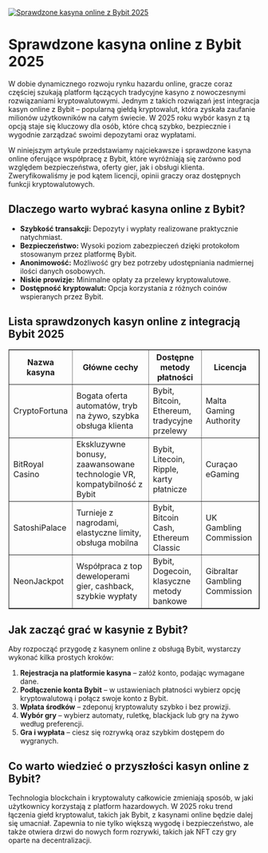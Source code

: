 [![Sprawdzone kasyna online z Bybit 2025](https://123-caf.pages.dev/gitsignup.png)](https://vrmoo.ru/Bt82HjjY)

<h1>Sprawdzone kasyna online z Bybit 2025</h1> <p>W dobie dynamicznego rozwoju rynku hazardu online, gracze coraz częściej szukają platform łączących tradycyjne kasyno z nowoczesnymi rozwiązaniami kryptowalutowymi. Jednym z takich rozwiązań jest integracja kasyn online z Bybit – popularną giełdą kryptowalut, która zyskała zaufanie milionów użytkowników na całym świecie. W 2025 roku wybór kasyn z tą opcją staje się kluczowy dla osób, które chcą szybko, bezpiecznie i wygodnie zarządzać swoimi depozytami oraz wypłatami.</p>  <p>W niniejszym artykule przedstawiamy najciekawsze i sprawdzone kasyna online oferujące współpracę z Bybit, które wyróżniają się zarówno pod względem bezpieczeństwa, oferty gier, jak i obsługi klienta. Zweryfikowaliśmy je pod kątem licencji, opinii graczy oraz dostępnych funkcji kryptowalutowych.</p>  <h2>Dlaczego warto wybrać kasyna online z Bybit?</h2> <ul>     <li><strong>Szybkość transakcji:</strong> Depozyty i wypłaty realizowane praktycznie natychmiast.</li>     <li><strong>Bezpieczeństwo:</strong> Wysoki poziom zabezpieczeń dzięki protokołom stosowanym przez platformę Bybit.</li>     <li><strong>Anonimowość:</strong> Możliwość gry bez potrzeby udostępniania nadmiernej ilości danych osobowych.</li>     <li><strong>Niskie prowizje:</strong> Minimalne opłaty za przelewy kryptowalutowe.</li>     <li><strong>Dostępność kryptowalut:</strong> Opcja korzystania z różnych coinów wspieranych przez Bybit.</li> </ul>  <h2>Lista sprawdzonych kasyn online z integracją Bybit 2025</h2> <table border="1" cellspacing="0" cellpadding="5">   <thead>     <tr>       <th>Nazwa kasyna</th>       <th>Główne cechy</th>       <th>Dostępne metody płatności</th>       <th>Licencja</th>     </tr>   </thead>   <tbody>     <tr>       <td>CryptoFortuna</td>       <td>Bogata oferta automatów, tryb na żywo, szybka obsługa klienta</td>       <td>Bybit, Bitcoin, Ethereum, tradycyjne przelewy</td>       <td>Malta Gaming Authority</td>     </tr>     <tr>       <td>BitRoyal Casino</td>       <td>Ekskluzywne bonusy, zaawansowane technologie VR, kompatybilność z Bybit</td>       <td>Bybit, Litecoin, Ripple, karty płatnicze</td>       <td>Curaçao eGaming</td>     </tr>     <tr>       <td>SatoshiPalace</td>       <td>Turnieje z nagrodami, elastyczne limity, obsługa mobilna</td>       <td>Bybit, Bitcoin Cash, Ethereum Classic</td>       <td>UK Gambling Commission</td>     </tr>     <tr>       <td>NeonJackpot</td>       <td>Współpraca z top deweloperami gier, cashback, szybkie wypłaty</td>       <td>Bybit, Dogecoin, klasyczne metody bankowe</td>       <td>Gibraltar Gambling Commission</td>     </tr>   </tbody> </table>  <h2>Jak zacząć grać w kasynie z Bybit?</h2> <p>Aby rozpocząć przygodę z kasynem online z obsługą Bybit, wystarczy wykonać kilka prostych kroków:</p> <ol>     <li><strong>Rejestracja na platformie kasyna</strong> – załóż konto, podając wymagane dane.</li>     <li><strong>Podłączenie konta Bybit</strong> – w ustawieniach płatności wybierz opcję kryptowalutową i połącz swoje konto z Bybit.</li>     <li><strong>Wpłata środków</strong> – zdeponuj kryptowaluty szybko i bez prowizji.</li>     <li><strong>Wybór gry</strong> – wybierz automaty, ruletkę, blackjack lub gry na żywo według preferencji.</li>     <li><strong>Gra i wypłata</strong> – ciesz się rozrywką oraz szybkim dostępem do wygranych.</li> </ol>  <h2>Co warto wiedzieć o przyszłości kasyn online z Bybit?</h2> <p>Technologia blockchain i kryptowaluty całkowicie zmieniają sposób, w jaki użytkownicy korzystają z platform hazardowych. W 2025 roku trend łączenia giełd kryptowalut, takich jak Bybit, z kasynami online będzie dalej się umacniał. Zapewnia to nie tylko większą wygodę i bezpieczeństwo, ale także otwiera drzwi do nowych form rozrywki, takich jak NFT czy gry oparte na decentralizacji.</p>
